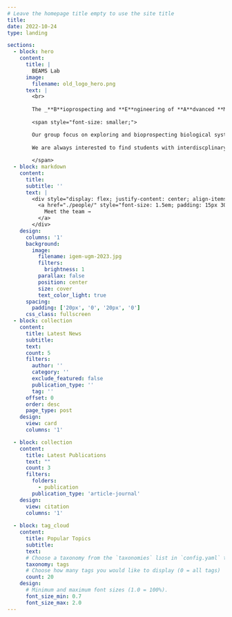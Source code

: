 ```yaml
---
# Leave the homepage title empty to use the site title
title:
date: 2022-10-24
type: landing

sections:
  - block: hero
    content:
      title: |
        BEAMS Lab
      image:
        filename: old_logo_hero.png
      text: |
        <br>
        
        The _**B**ioprospecting and **E**ngineering of **A**dvanced **M**icrobial **S**olutions_ (**BEAMS**) Laboratory is a research group run by <a href="/author/matin-nuhamunada/">Matin Nuhamunada</a> at the Faculty of Biology, UGM. 
        
        <span style="font-size: smaller;">

        Our group focus on exploring and bioprospecting biological systems for biotechnology applications. We implement genome mining approaches combined with modern data stacks to find interesting natural products, enzymes, and pathways.
        
        We are always interested to find students with interdiscplinary skills to join our group! If you like biology, data, programming, or mathematics and would like to know more about our research, please drop by or send an email to [matin_nuhamunada@ugm.ac.id](mailto:matin_nuhamunada@ugm.ac.id).
        
        </span>
  - block: markdown
    content:
      title:
      subtitle: ''
      text: |
        <div style="display: flex; justify-content: center; align-items: center; min-height: 50vh;">
          <a href="./people/" style="font-size: 1.5em; padding: 15px 30px; display: inline-block; margin-top: 50vh; text-align: center; background-color: #007bff; color: white; text-decoration: none; border-radius: 5px;">
            Meet the team →
          </a>
        </div>
    design:
      columns: '1'
      background:
        image: 
          filename: igem-ugm-2023.jpg
          filters:
            brightness: 1
          parallax: false
          position: center
          size: cover
          text_color_light: true
      spacing:
        padding: ['20px', '0', '20px', '0']
      css_class: fullscreen
  - block: collection
    content:
      title: Latest News
      subtitle:
      text:
      count: 5
      filters:
        author: ''
        category: ''
        exclude_featured: false
        publication_type: ''
        tag: ''
      offset: 0
      order: desc
      page_type: post
    design:
      view: card
      columns: '1'

  - block: collection
    content:
      title: Latest Publications
      text: ""
      count: 3
      filters:
        folders:
          - publication
        publication_type: 'article-journal'
    design:
      view: citation
      columns: '1'
  
  - block: tag_cloud
    content:
      title: Popular Topics
      subtitle:
      text:
      # Choose a taxonomy from the `taxonomies` list in `config.yaml` to display (e.g. tags, categories, authors)
      taxonomy: tags
      # Choose how many tags you would like to display (0 = all tags)
      count: 20
    design:
      # Minimum and maximum font sizes (1.0 = 100%).
      font_size_min: 0.7
      font_size_max: 2.0
---
```


